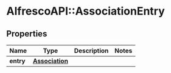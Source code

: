 # AlfrescoAPI::AssociationEntry

## Properties
Name | Type | Description | Notes
------------ | ------------- | ------------- | -------------
**entry** | [**Association**](Association.md) |  | 


